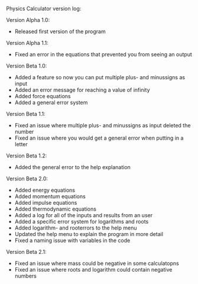 Physics Calculator version log:

Version Alpha 1.0:
- Released first version of the program

Version Alpha 1.1:
- Fixed an error in the equations that prevented you from seeing an output

Version Beta 1.0:
- Added a feature so now you can put multiple plus- and minussigns as input
- Added an error message for reaching a value of infinity
- Added force equations
- Added a general error system

Version Beta 1.1:
- Fixed an issue where multiple plus- and minussigns as input deleted the number
- Fixed an issue where you would get a general error when putting in a letter

Version Beta 1.2:
- Added the general error to the help explanation

Version Beta 2.0:
- Added energy equations
- Added momentum equations
- Added impulse equations
- Added thermodynamic equations
- Added a log for all of the inputs and results from an user
- Added a specific error system for logarithms and roots
- Added logarithm- and rooterrors to the help menu
- Updated the help menu to explain the program in more detail
- Fixed a naming issue with variables in the code

Version Beta 2.1:
- Fixed an issue where mass could be negative in some calculatopns
- Fixed an issue where roots and logarithm could contain negative numbers

